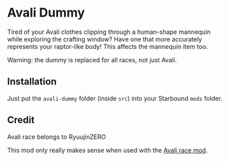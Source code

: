 # Avali Dummy

Tired of your Avali clothes clipping through a human-shape mannequin
while exploring the crafting window?
Have one that more accurately represents your raptor-like body!
This affects the mannequin item too.

Warning: the dummy is replaced for all races, not just Avali.

## Installation

Just put the `avali-dummy` folder (inside `src`)
into your Starbound `mods` folder.

## Credit

Avali race belongs to RyuujinZERO

This mod only really makes sense when used with the
[Avali race mod](https://github.com/Avali-Triage-Team/Avali).
